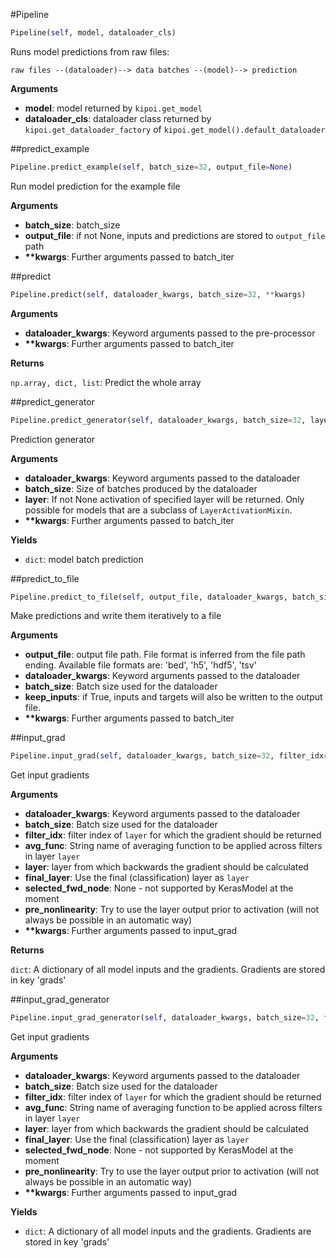 #Pipeline

```python
Pipeline(self, model, dataloader_cls)
```
Runs model predictions from raw files:

```
raw files --(dataloader)--> data batches --(model)--> prediction
```

__Arguments__

- __model__: model returned by `kipoi.get_model`
- __dataloader_cls__: dataloader class returned by `kipoi.get_dataloader_factory`
        of `kipoi.get_model().default_dataloader`

##predict_example

```python
Pipeline.predict_example(self, batch_size=32, output_file=None)
```
Run model prediction for the example file

__Arguments__

- __batch_size__: batch_size
- __output_file__: if not None, inputs and predictions are stored to `output_file` path
- __**kwargs__: Further arguments passed to batch_iter

##predict

```python
Pipeline.predict(self, dataloader_kwargs, batch_size=32, **kwargs)
```

__Arguments__

- __dataloader_kwargs__: Keyword arguments passed to the pre-processor
- __**kwargs__: Further arguments passed to batch_iter

__Returns__

`np.array, dict, list`: Predict the whole array

##predict_generator

```python
Pipeline.predict_generator(self, dataloader_kwargs, batch_size=32, layer=None, **kwargs)
```
Prediction generator

__Arguments__

- __dataloader_kwargs__: Keyword arguments passed to the dataloader
- __batch_size__: Size of batches produced by the dataloader
- __layer__: If not None activation of specified layer will be returned. Only possible for models that are a
    subclass of `LayerActivationMixin`.
- __**kwargs__: Further arguments passed to batch_iter

__Yields__

- `dict`: model batch prediction

##predict_to_file

```python
Pipeline.predict_to_file(self, output_file, dataloader_kwargs, batch_size=32, keep_inputs=False, **kwargs)
```
Make predictions and write them iteratively to a file

__Arguments__

- __output_file__: output file path. File format is inferred from the file path ending. Available file formats are:
         'bed', 'h5', 'hdf5', 'tsv'
- __dataloader_kwargs__: Keyword arguments passed to the dataloader
- __batch_size__: Batch size used for the dataloader
- __keep_inputs__: if True, inputs and targets will also be written to the output file.
- __**kwargs__: Further arguments passed to batch_iter

##input_grad

```python
Pipeline.input_grad(self, dataloader_kwargs, batch_size=32, filter_idx=None, avg_func=None, layer=None, final_layer=True, selected_fwd_node=None, pre_nonlinearity=False, **kwargs)
```
Get input gradients

__Arguments__

- __dataloader_kwargs__: Keyword arguments passed to the dataloader
- __batch_size__: Batch size used for the dataloader
- __filter_idx__: filter index of `layer` for which the gradient should be returned
- __avg_func__: String name of averaging function to be applied across filters in layer `layer`
- __layer__: layer from which backwards the gradient should be calculated
- __final_layer__: Use the final (classification) layer as `layer`
- __selected_fwd_node__: None - not supported by KerasModel at the moment
- __pre_nonlinearity__: Try to use the layer output prior to activation (will not always be possible in an
    automatic way)
- __**kwargs__: Further arguments passed to input_grad

__Returns__

`dict`: A dictionary of all model inputs and the gradients. Gradients are stored in key 'grads'

##input_grad_generator

```python
Pipeline.input_grad_generator(self, dataloader_kwargs, batch_size=32, filter_idx=None, avg_func=None, layer=None, final_layer=True, selected_fwd_node=None, pre_nonlinearity=False, **kwargs)
```
Get input gradients

__Arguments__

- __dataloader_kwargs__: Keyword arguments passed to the dataloader
- __batch_size__: Batch size used for the dataloader
- __filter_idx__: filter index of `layer` for which the gradient should be returned
- __avg_func__: String name of averaging function to be applied across filters in layer `layer`
- __layer__: layer from which backwards the gradient should be calculated
- __final_layer__: Use the final (classification) layer as `layer`
- __selected_fwd_node__: None - not supported by KerasModel at the moment
- __pre_nonlinearity__: Try to use the layer output prior to activation (will not always be possible in an
    automatic way)
- __**kwargs__: Further arguments passed to input_grad

__Yields__

- `dict`: A dictionary of all model inputs and the gradients. Gradients are stored in key 'grads'

